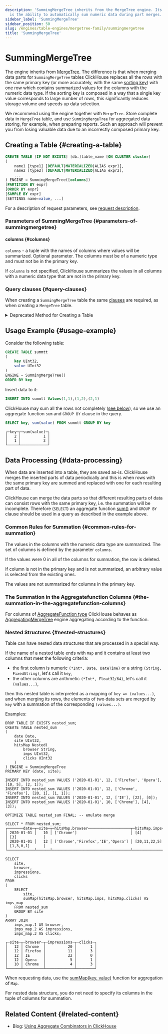 ```yaml
---
description: 'SummingMergeTree inherits from the MergeTree engine. Its key feature
  is the ability to automatically sum numeric data during part merges.'
sidebar_label: 'SummingMergeTree'
sidebar_position: 50
slug: /engines/table-engines/mergetree-family/summingmergetree
title: 'SummingMergeTree'
---
```


# SummingMergeTree

The engine inherits from [MergeTree](/engines/table-engines/mergetree-family/versionedcollapsingmergetree). The difference is that when merging data parts for `SummingMergeTree` tables ClickHouse replaces all the rows with the same primary key (or more accurately, with the same [sorting key](../../../engines/table-engines/mergetree-family/mergetree.md)) with one row which contains summarized values for the columns with the numeric data type. If the sorting key is composed in a way that a single key value corresponds to large number of rows, this significantly reduces storage volume and speeds up data selection.

We recommend using the engine together with `MergeTree`. Store complete data in `MergeTree` table, and use `SummingMergeTree` for aggregated data storing, for example, when preparing reports. Such an approach will prevent you from losing valuable data due to an incorrectly composed primary key.

## Creating a Table {#creating-a-table}

``` sql
CREATE TABLE [IF NOT EXISTS] [db.]table_name [ON CLUSTER cluster]
(
    name1 [type1] [DEFAULT|MATERIALIZED|ALIAS expr1],
    name2 [type2] [DEFAULT|MATERIALIZED|ALIAS expr2],
    ...
) ENGINE = SummingMergeTree([columns])
[PARTITION BY expr]
[ORDER BY expr]
[SAMPLE BY expr]
[SETTINGS name=value, ...]
```

For a description of request parameters, see [request description](../../../sql-reference/statements/create/table.md).

### Parameters of SummingMergeTree {#parameters-of-summingmergetree}

#### columns {#columns}

`columns` - a tuple with the names of columns where values will be summarized. Optional parameter.
    The columns must be of a numeric type and must not be in the primary key.

 If `columns` is not specified, ClickHouse summarizes the values in all columns with a numeric data type that are not in the primary key.

### Query clauses {#query-clauses}

When creating a `SummingMergeTree` table the same [clauses](../../../engines/table-engines/mergetree-family/mergetree.md) are required, as when creating a `MergeTree` table.

<details markdown="1">

<summary>Deprecated Method for Creating a Table</summary>

:::note
Do not use this method in new projects and, if possible, switch the old projects to the method described above.
:::

``` sql
CREATE TABLE [IF NOT EXISTS] [db.]table_name [ON CLUSTER cluster]
(
    name1 [type1] [DEFAULT|MATERIALIZED|ALIAS expr1],
    name2 [type2] [DEFAULT|MATERIALIZED|ALIAS expr2],
    ...
) ENGINE [=] SummingMergeTree(date-column [, sampling_expression], (primary, key), index_granularity, [columns])
```

All of the parameters excepting `columns` have the same meaning as in `MergeTree`.

- `columns` — tuple with names of columns values of which will be summarized. Optional parameter. For a description, see the text above.

</details>

## Usage Example {#usage-example}

Consider the following table:

``` sql
CREATE TABLE summtt
(
    key UInt32,
    value UInt32
)
ENGINE = SummingMergeTree()
ORDER BY key
```

Insert data to it:

``` sql
INSERT INTO summtt Values(1,1),(1,2),(2,1)
```

ClickHouse may sum all the rows not completely ([see below](#data-processing)), so we use an aggregate function `sum` and `GROUP BY` clause in the query.

``` sql
SELECT key, sum(value) FROM summtt GROUP BY key
```

``` text
┌─key─┬─sum(value)─┐
│   2 │          1 │
│   1 │          3 │
└─────┴────────────┘
```

## Data Processing {#data-processing}

When data are inserted into a table, they are saved as-is. ClickHouse merges the inserted parts of data periodically and this is when rows with the same primary key are summed and replaced with one for each resulting part of data.

ClickHouse can merge the data parts so that different resulting parts of data can consist rows with the same primary key, i.e. the summation will be incomplete. Therefore (`SELECT`) an aggregate function [sum()](/sql-reference/aggregate-functions/reference/sum) and `GROUP BY` clause should be used in a query as described in the example above.

### Common Rules for Summation {#common-rules-for-summation}

The values in the columns with the numeric data type are summarized. The set of columns is defined by the parameter `columns`.

If the values were 0 in all of the columns for summation, the row is deleted.

If column is not in the primary key and is not summarized, an arbitrary value is selected from the existing ones.

The values are not summarized for columns in the primary key.

### The Summation in the Aggregatefunction Columns {#the-summation-in-the-aggregatefunction-columns}

For columns of [AggregateFunction type](../../../sql-reference/data-types/aggregatefunction.md) ClickHouse behaves as [AggregatingMergeTree](../../../engines/table-engines/mergetree-family/aggregatingmergetree.md) engine aggregating according to the function.

### Nested Structures {#nested-structures}

Table can have nested data structures that are processed in a special way.

If the name of a nested table ends with `Map` and it contains at least two columns that meet the following criteria:

- the first column is numeric `(*Int*, Date, DateTime)` or a string `(String, FixedString)`, let's call it `key`,
- the other columns are arithmetic `(*Int*, Float32/64)`, let's call it `(values...)`,

then this nested table is interpreted as a mapping of `key => (values...)`, and when merging its rows, the elements of two data sets are merged by `key` with a summation of the corresponding `(values...)`.

Examples:

``` text
DROP TABLE IF EXISTS nested_sum;
CREATE TABLE nested_sum
(
    date Date,
    site UInt32,
    hitsMap Nested(
        browser String,
        imps UInt32,
        clicks UInt32
    )
) ENGINE = SummingMergeTree
PRIMARY KEY (date, site);

INSERT INTO nested_sum VALUES ('2020-01-01', 12, ['Firefox', 'Opera'], [10, 5], [2, 1]);
INSERT INTO nested_sum VALUES ('2020-01-01', 12, ['Chrome', 'Firefox'], [20, 1], [1, 1]);
INSERT INTO nested_sum VALUES ('2020-01-01', 12, ['IE'], [22], [0]);
INSERT INTO nested_sum VALUES ('2020-01-01', 10, ['Chrome'], [4], [3]);

OPTIMIZE TABLE nested_sum FINAL; -- emulate merge 

SELECT * FROM nested_sum;
┌───────date─┬─site─┬─hitsMap.browser───────────────────┬─hitsMap.imps─┬─hitsMap.clicks─┐
│ 2020-01-01 │   10 │ ['Chrome']                        │ [4]          │ [3]            │
│ 2020-01-01 │   12 │ ['Chrome','Firefox','IE','Opera'] │ [20,11,22,5] │ [1,3,0,1]      │
└────────────┴──────┴───────────────────────────────────┴──────────────┴────────────────┘

SELECT
    site,
    browser,
    impressions,
    clicks
FROM
(
    SELECT
        site,
        sumMap(hitsMap.browser, hitsMap.imps, hitsMap.clicks) AS imps_map
    FROM nested_sum
    GROUP BY site
)
ARRAY JOIN
    imps_map.1 AS browser,
    imps_map.2 AS impressions,
    imps_map.3 AS clicks;

┌─site─┬─browser─┬─impressions─┬─clicks─┐
│   12 │ Chrome  │          20 │      1 │
│   12 │ Firefox │          11 │      3 │
│   12 │ IE      │          22 │      0 │
│   12 │ Opera   │           5 │      1 │
│   10 │ Chrome  │           4 │      3 │
└──────┴─────────┴─────────────┴────────┘
```

When requesting data, use the [sumMap(key, value)](../../../sql-reference/aggregate-functions/reference/summap.md) function for aggregation of `Map`.

For nested data structure, you do not need to specify its columns in the tuple of columns for summation.

## Related Content {#related-content}

- Blog: [Using Aggregate Combinators in ClickHouse](https://clickhouse.com/blog/aggregate-functions-combinators-in-clickhouse-for-arrays-maps-and-states)

